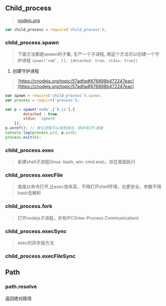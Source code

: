 ## Child_process
> [nodejs.org](https://nodejs.org/dist/latest-v6.x/docs/api/child_process.html)

```js
var child_process = require('child_process');
```
### child_process.spawn
> 下面方法都是spawn的子集, 生产一个子进程, 用这个方法可以创建一个守护进程
`spawn('cmd', [], {detached: true, stdio: true})`
1. 创建守护进程
> [https://cnodejs.org/topic/57adfadf476898b472247eac](https://cnodejs.org/topic/57adfadf476898b472247eac)

```javascript
var spawn = require('child_process').spawn;
var process = require('process');

var p = spawn('node',['b.js'],{
        detached : true,
        stdio: 'ignore'
    });
p.unref(); // 使父进程可以单独退出，除非有IPC通道
console.log(process.pid, p.pid);
process.exit(0);
```

### child_process.exec
> 新建shell子进程(linux: bash, win: cmd.exe)，并在里面执行

### child_process.execFile
> 直接以命令打开,比exec效率高，不用打开shell环境，也更安全，参数不用bash去解析

### child_process.fork
> 打开nodejs子进程，并有IPC(Inter-Process Communication)

### child_process.execSync
> exec的异步版方法

### child_process.execFileSync


## Path
### path.resolve
返回绝对路径